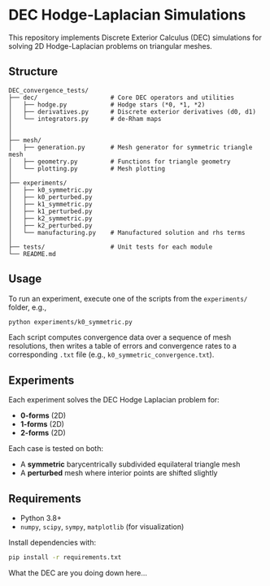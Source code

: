 # DEC Hodge-Laplacian Simulations

This repository implements Discrete Exterior Calculus (DEC) simulations for solving 2D Hodge-Laplacian problems on triangular meshes.

## Structure

```
DEC_convergence_tests/
├── dec/                    # Core DEC operators and utilities
│   ├── hodge.py            # Hodge stars (*0, *1, *2)
│   ├── derivatives.py      # Discrete exterior derivatives (d0, d1)
│   └── integrators.py      # de-Rham maps
│   
│
├── mesh/
│   ├── generation.py       # Mesh generator for symmetric triangle mesh
│   ├── geometry.py         # Functions for triangle geometry
│   └── plotting.py         # Mesh plotting
│
├── experiments/
│   ├── k0_symmetric.py
│   ├── k0_perturbed.py
│   ├── k1_symmetric.py
│   ├── k1_perturbed.py
│   ├── k2_symmetric.py
│   ├── k2_perturbed.py
│   └── manufacturing.py    # Manufactured solution and rhs terms
│
├── tests/                  # Unit tests for each module
└── README.md
```

## Usage

To run an experiment, execute one of the scripts from the `experiments/` folder, e.g.,

```bash
python experiments/k0_symmetric.py
```

Each script computes convergence data over a sequence of mesh resolutions, then writes a table of errors and convergence rates to a corresponding `.txt` file (e.g., `k0_symmetric_convergence.txt`).

## Experiments

Each experiment solves the DEC Hodge Laplacian problem for:
- **0-forms** (2D)
- **1-forms** (2D)
- **2-forms** (2D)

Each case is tested on both:
- A **symmetric** barycentrically subdivided equilateral triangle mesh
- A **perturbed** mesh where interior points are shifted slightly

## Requirements

- Python 3.8+
- `numpy`, `scipy`, `sympy`, `matplotlib` (for visualization)

Install dependencies with:

```bash
pip install -r requirements.txt
```

What the DEC are you doing down here...
